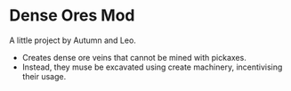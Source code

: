 # Dense Ores Mod
A little project by Autumn and Leo.
- Creates dense ore veins that cannot be mined with pickaxes.
- Instead, they muse be excavated using create machinery, incentivising their usage.